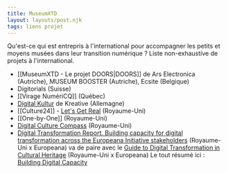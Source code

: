 ```yaml
---
title: MuseumXTD
layout: layouts/post.njk
tags: liens projet
---
```


Qu'est-ce qui est entrepris à l'international pour accompagner les petits et moyens musées dans leur transition numérique ?
Liste non-exhaustive de projets à l'international. 

- [[MuseumXTD - Le projet DOORS|DOORS]] de Ars Electronica (Autriche), MUSEUM BOOSTER (Autriche), Ecsite (Belgique)
- Digitorials (Suisse)
- [[Virage NumériCQ]] (Québec)
- [Digital Kultur](https://kreativ.mfg.de/digitale-kultur/) de Kreative (Allemagne)
- [[Culture24]] - [Let's Get Real](https://www.culture24.org.uk/lets-get-real/) (Royaume-Uni)
- [[One-by-One]] (Royaume-Uni)
- [Digital Culture Compass](https://digitalculturecompass.org.uk/about) (Royaume-Uni)
- [Digital Transformation Report. Building capacity for digital transformation across the Europeana Initiative stakeholders](https://pro.europeana.eu/files/Europeana_Professional/Europeana_Network/Europeana_Network_Task_Forces/Final_reports/Digital_transformation_report.pdf) (Royaume-Uni x Europeana)
  va de paire avec le [Guide to Digital Transformation in Cultural Heritage](https://docs.google.com/document/d/1mFHl-FY1lpVtoLTHjx1DhaBnmFtPy2re4l4kxXjMo_M/edit#) (Royaume-Uni x Europeana)
  Le tout résumé ici : [Building Digital Capacity](https://pro.europeana.eu/page/building-digital-capacity)
  